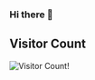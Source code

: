 ### Hi there 👋

## Visitor Count
![Visitor Count!](https://profile-counter.glitch.me/evanmorrisdev/count.svg)
